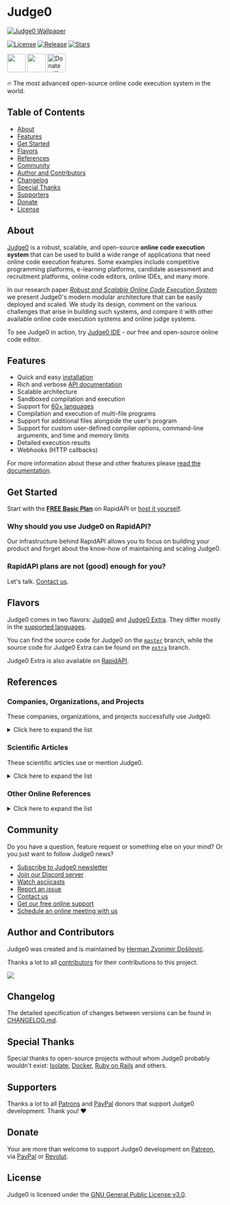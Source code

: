 # Judge0
[![Judge0 Wallpaper](.github/wallpaper.png?raw=true)](https://api.judge0.com)

[![License](https://img.shields.io/github/license/judge0/judge0?color=2185d0&style=flat-square)](LICENSE)
[![Release](https://img.shields.io/github/v/release/judge0/judge0?color=2185d0&style=flat-square)](https://github.com/judge0/judge0/releases)
[![Stars](https://img.shields.io/github/stars/judge0/judge0?color=2185d0&style=flat-square)](https://github.com/judge0/judge0/stargazers)

<a href="https://www.producthunt.com/posts/judge0-ide" target="_blank"><img src="https://api.producthunt.com/widgets/embed-image/v1/featured.svg?post_id=179885&theme=light" alt="" height="43px" /></a>
<a href="https://patreon.com/hermanzdosilovic" target="_blank"><img src="https://c5.patreon.com/external/logo/become_a_patron_button@2x.png" alt="" height="43px" /></a>
<a href="https://paypal.me/hermanzdosilovic" target="_blank"><img src="https://www.paypalobjects.com/en_US/i/btn/btn_donateCC_LG.gif" alt="Donate with PayPal" height="43px" /></a>

🔥 The most advanced open-source online code execution system in the world.

## Table of Contents
* [About](#about)
* [Features](#features)
* [Get Started](#get-started)
* [Flavors](#flavors)
* [References](#references)
* [Community](#community)
* [Author and Contributors](#author-and-contributors)
* [Changelog](#changelog)
* [Special Thanks](#special-thanks)
* [Supporters](#supporters)
* [Donate](#donate)
* [License](#license)

## About
[Judge0](https://api.judge0.com) is a robust, scalable, and open-source **online code execution system** that can be used to build a wide range of applications that need online code execution features. Some examples include competitive programming platforms, e-learning platforms, candidate assessment and recruitment platforms, online code editors, online IDEs, and many more.

In our research paper [*Robust and Scalable Online Code Execution System*](https://paper.judge0.com) we present Judge0's modern modular architecture that can be easily deployed and scaled. We study its design, comment on the various challenges that arise in building such systems, and compare it with other available online code execution systems and online judge systems.

To see Judge0 in action, try [Judge0 IDE](https://ide.judge0.com) - our free and open-source online code editor.

## Features
- Quick and easy [installation](#get-started)
- Rich and verbose [API documentation](https://api.judge0.com)
- Scalable architecture
- Sandboxed compilation and execution
- Support for [60+ languages](https://github.com/judge0/compilers#supported-languages)
- Compilation and execution of multi-file programs
- Support for additional files alongside the user's program
- Support for custom user-defined compiler options, command-line arguments, and time and memory limits
- Detailed execution results
- Webhooks (HTTP callbacks)

For more information about these and other features please [read the documentation](https://api.judge0.com).

## Get Started
Start with the [**FREE Basic Plan**](https://rapidapi.com/hermanzdosilovic/api/judge0/pricing) on RapidAPI or [host it yourself](CHANGELOG.md#deployment-procedure).

### Why should you use Judge0 on RapidAPI?
Our infrastructure behind RapidAPI allows you to focus on building your product and forget about the know-how of maintaining and scaling Judge0.

### RapidAPI plans are not (good) enough for you?
Let's talk. [Contact us](mailto:hermanz.dosilovic@gmail.com).

## Flavors
Judge0 comes in two flavors: [Judge0](https://rapidapi.com/hermanzdosilovic/api/judge0) and [Judge0 Extra](https://rapidapi.com/hermanzdosilovic/api/judge0-extra). They differ mostly in the [supported languages](https://github.com/judge0/compilers#supported-languages).

You can find the source code for Judge0 on the [`master`](https://github.com/judge0/judge0/tree/master) branch, while the source code for Judge0 Extra can be found on the [`extra`](https://github.com/judge0/judge0/tree/extra) branch.

Judge0 Extra is also available on [RapidAPI](https://rapidapi.com/hermanzdosilovic/api/judge0-extra).

## References

### Companies, Organizations, and Projects
These companies, organizations, and projects successfully use Judge0.

<details><summary>Click here to expand the list</summary>
<ul>
<li><a href="https://adzetech.com">Adzetech</a></li>
<li><a href="https://algodaily.com">AlgoDaily</a></li>
<li><a href="http://algoladder.com">AlgoLadder</a></li>
<li><a href="https://www.asktohow.com">Ask To How</a></li>
<li><a href="https://www.brillianthire.io">Brilliant Hire</a></li>
<li><a href="https://code.in">CODE.IN</a></li>
<li><a href="https://play.google.com/store/apps/details?id=com.codefox.code_compiler_lite">Code Compiler Lite</a> - online mobile code compiler for Android</li>
<li><a href="https://code4you.org">Code4You</a></li>
<li><a href="https://www.codechum.com">CodeChum</a></li>
<li><a href="https://github.com/appsicle/CodeClimbers">CodeClimbers</a></li>
<li><a href="https://codeforum.org">Code Forum</a></li>
<li><a href="https://codeinn.org">CodeInn</a></li>
<li><a href="https://github.com/KamandPrompt/CodeManiacs">CodeManiacs</a> - an online judge for <a href="http://www.iitmandi.ac.in">IIT Mandi</a></li>
<li><a href="https://github.com/codeclassroom/CodeRunner">CodeRunner</a></li>
<li><a href="http://codesites.in">Codesites</a></li>
<li><a href="https://codify.herokuapp.com">Codify</a></li>
<li><a href="https://www.dev-coach.com">DevCoach</a></li>
<li><a href="http://www.duvlab.website">Dilla University</a></li>
<li><a href="https://www.filtered.ai">Filtered</a></li>
<li><a href="http://www.geekcoders.co.in">GeekCoders</a></li>
<li><a href="https://www.uni-goettingen.de">Georg-August University of Göttingen</a></li>
<li><a href="https://gomycode.co">GoMyCode</a></li>
<li><a href="http://www.iitmandi.ac.in">Indian Institute of Technology Mandi</a></li>
<li><a href="https://instacks.in">Instacks</a></li>
<li><a href="https://www.iare.ac.in">Institute of Aeronautical Engineering</a></li>
<li><a href="https://interviewsandbox.com">Interview Sandbox</a></li>
<li><a href="https://github.com/bloodnighttw/JavaJudge0Api">JavaJudge0Api</a> - a Java library for interacting with Judge0</li>
<li><a href="http://en.chamcode.net">Judge Code Online</a></li>
<li><a href="https://www.kpriet.ac.in">KPR Institute of Engineering and Technology</a></li>
<li><a href="http://www.kodkarate.in">KodKarate</a> - an open-source IDE</li>
<li><a href="https://www.kodnest.com">KodNest</a></li>
<li><a href="https://github.com/MartyMiniac/Autorun">MartyMiniac/Autorun</a></li>
<li><a href="https://myedukit.com/coders/online-compiler">MyEduKit</a></li>
<li><a href="http://newscad.com">NewsCad</a></li>
<li><a href="https://www.newtonschool.co">Newton School</a></li>
<li><a href="https://picode.now.sh">Picode</a> - an online code playground</li>
<li><a href="https://github.com/Pravinkanna/codeaholic">Pravinkanna/codeaholic</a></li>
<li><a href="https://prepfortech.in">PrepForTech</a></li>
<li><a href="https://reva.edu.in">REVA University</a></li>
<li><a href="https://softcodeon.com">Soft CodeOn</a></li>
<li><a href="https://sparkdatabox.com">SparkDatabox</a></li>
<li><a href="https://github.com/StardustDL/StarOJ">StarOJ</a> - An online judge platform based on Judge0</li>
<li><a href="https://github.com/StardustDL/judge0-dotnet">StardustDL/judge0-dotnet</a> - Client SDK for Judge0</li>
<li><a href="https://stemalica.com">Stemalica</a></li>
<li><a href="https://studyfied.com">Studyfied</a></li>
<li><a href="https://techiedelight.com">Techie Delight</a></li>
<li><a href="https://www.thinkexam.com">Think exam</a></li>
<li><a href="https://www.thinkingbell.com">ThinkingBell</a></li>
<li><a href="https://www.fer.unizg.hr/en">University of Zagreb, Faculty of Electrical Engineering and Computing</a></li>
<li><a href="https://apps.apple.com/US/app/id1512938504">VS Code App</a> - lightweight universal IDE for iOS / iPadOS with full iCloud Drive support</li>
<li><a href="https://xiith.com">Xiith</a></li>
<li><a href="https://github.com/anu0912/online-code-editor">anu0912/online-code-editor</a></li>
<li><a href="https://github.com/TopRoupi/judge0-gem">judge0-gem</a> - Ruby Gem for interacting with Judge0</li>
<li><a href="https://github.com/saikatharryc/judge0_helm">judge0_helm</a> - Helm Chart for Judge0</li>
<li><a href="https://github.com/vCra/judge0api">judge0api</a> - Python library for interacting with Judge0</li>
<li><a href="https://github.com/muzam1l/ide">muzam1l/ide</a></li>
<li><a href="https://ngrader.herokuapp.com">nGrader</a></li>
<li><a href="http://primat.org">primat.org</a></li>
<li><a href="https://github.com/tracyliu1220/Mini-OJ">tracyliu1220/Mini-OJ</a></li>
<li><a href="https://www.udebugtool.com">uDebug Tool</a></li>
<li><a href="http://wkspace.herokuapp.com">wkspace</a></li>
<li><a href="https://www.yocode.in">yoCode</a></li>
</ul>
</details>

### Scientific Articles
These scientific articles use or mention Judge0.

<details><summary>Click here to expand the list</summary>
<ul>
<li><a href="https://dl.acm.org/doi/10.1145/3328778.3372610">A Game-Changing Instructor Tool to Reinforce Coding Concepts</a></li>
<li><a href="https://ieeexplore.ieee.org/document/9079865">Building a Comprehensive Automated Programming Assessment System</a></li>
</ul>
</details>

### Other Online References
<details><summary>Click here to expand the list</summary>
<ul>
<li><a href="https://tianpan.co/notes/243-designing-online-judge-or-leetcode">Designing Online Judge or Leetcode</a></li>
<li><a href="https://medium.com/@akashgp09/make-your-own-online-compiler-in-react-%EF%B8%8F-b06bc29dd202">Make your own online compiler in React</a></li>
</ul>
</details>

## Community
Do you have a question, feature request or something else on your mind? Or you just want to follow Judge0 news?

* [Subscribe to Judge0 newsletter](https://subscribe.judge0.com)
* [Join our Discord server](https://discord.gg/GRc3v6n)
* [Watch asciicasts](https://asciinema.org/~hermanzdosilovic)
* [Report an issue](https://github.com/judge0/judge0/issues/new)
* [Contact us](mailto:hermanz.dosilovic@gmail.com)
* [Get our free online support](https://judge0.appointlet.com)
* [Schedule an online meeting with us](https://judge0.appointlet.com)

## Author and Contributors
Judge0 was created and is maintained by [Herman Zvonimir Došilović](https://github.com/hermanzdosilovic).

Thanks a lot to all [contributors](https://github.com/judge0/judge0/graphs/contributors) for their contributions to this project.

<a href="https://github.com/judge0/judge0/graphs/contributors">
  <img src="https://contributors-img.web.app/image?repo=judge0/judge0" />
</a>

## Changelog
The detailed specification of changes between versions can be found in [CHANGELOG.md](CHANGELOG.md).

## Special Thanks
Special thanks to open-source projects without whom Judge0 probably wouldn't exist: [Isolate](https://github.com/ioi/isolate), [Docker](https://github.com/docker), [Ruby on Rails](https://github.com/rails/rails) and others.

## Supporters
Thanks a lot to all [Patrons](https://www.patreon.com/hermanzdosilovic) and [PayPal](https://paypal.me/hermanzdosilovic) donors that support Judge0 development. Thank you! ♥

## Donate
Your are more than welcome to support Judge0 development on [Patreon](https://www.patreon.com/hermanzdosilovic), via [PayPal](https://paypal.me/hermanzdosilovic) or [Revolut](https://pay.revolut.com/profile/hermancy5).

## License
Judge0 is licensed under the [GNU General Public License v3.0](LICENSE).
